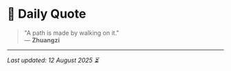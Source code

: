 # 📜 Daily Quote

> "A path is made by walking on it."  
> — **Zhuangzi**

---

_Last updated: 12 August 2025 ⏳_
